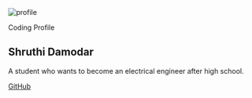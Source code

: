 <html>
    <head>
        <meta charset="utf-8">
        <meta name="viewport" content="width=device-width, initial-scale=1">
        <link rel="stylesheet" href="customization.css">
        <link rel="stylesheet" href="https://maxcdn.bootstrapcdn.com/bootstrap/3.4.1/css/bootstrap.min.css">
        <script src="https://ajax.googleapis.com/ajax/libs/jquery/3.6.3/jquery.min.js"></script>
        <script src="https://maxcdn.bootstrapcdn.com/bootstrap/3.4.1/js/bootstrap.min.js"></script>
    </head>

<body>
        <main>
          <article class="profile">
            <picture class="profile-img">
              <img src="https://avatars.githubusercontent.com/u/42120904?v=4" alt="profile">
            </picture>
            <div class="content">
              <p class="detail">Coding Profile</p>
                <h1>Shruthi Damodar</h1>
              <p>
                A student who wants to become an electrical engineer after high school.
              </p>
               <a href="https://github.com/bushku" class="button">GitHub</a>
            </div>
          </article>
        </main>
</body> 
